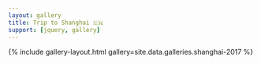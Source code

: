 ```yaml
---
layout: gallery
title: Trip to Shanghai 🇨🇳
support: [jquery, gallery]
---
```


{% include gallery-layout.html gallery=site.data.galleries.shanghai-2017 %}